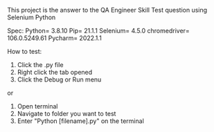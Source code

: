 This project is the answer to the QA Engineer Skill Test question using Selenium Python

Spec:
Python= 3.8.10
Pip= 21.1.1
Selenium= 4.5.0
chromedriver= 106.0.5249.61
Pycharm= 2022.1.1

How to test:
1. Click the .py file
2. Right click the tab opened
3. Click the Debug or Run menu

or

1. Open terminal
2. Navigate to folder you want to test
3. Enter "Python [filename].py" on the terminal

